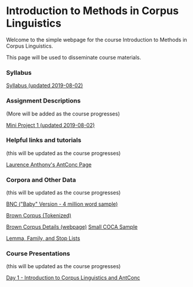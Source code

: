 # Introduction to Methods in Corpus Linguistics

Welcome to the simple webpage for the course Introduction to Methods in Corpus Linguistics.

This page will be used to disseminate course materials.

### Syllabus
[Syllabus (updated 2019-08-02)](https://github.com/kristopherkyle/Corpus-Methods-Intro/blob/master/Course-Materials/_Introduction%20to%20Methods%20in%20Corpus%20Linguistics_2019_08_02.docx?raw=true)

### Assignment Descriptions 
(More will be added as the course progresses)

[Mini Project 1 (updated 2019-08-02)](https://github.com/kristopherkyle/Corpus-Methods-Intro/blob/master/Course-Materials/Mini%20Project%201_2019_08_02.docx?raw=true)

### Helpful links and tutorials
(this will be updated as the course progresses)

[Laurence Anthony's AntConc Page](https://www.laurenceanthony.net/software/antconc/)

### Corpora and Other Data
(this will be updated as the course progresses)

<a href="http://ota.ox.ac.uk/desc/2553" target="_blank">BNC ("Baby" Version - 4 million word sample)</a>

[Brown Corpus (Tokenized)](https://github.com/kristopherkyle/Corpus-Methods-Intro/blob/master/Course-Materials/Brown_tokenized.zip?raw=true)

<a href="https://www1.essex.ac.uk/linguistics/external/clmt/w3c/corpus_ling/content/corpora/list/private/brown/brown.html" target="_blank">Brown Corpus Details (webpage)</a>
[Small COCA Sample]()

[Lemma, Family, and Stop Lists](https://github.com/kristopherkyle/Corpus-Methods-Intro/blob/master/Course-Materials/ant_conc_lists.zip?raw=true)


### Course Presentations
(this will be updated as the course progresses)

[Day 1 - Introduction to Corpus Linguistics and AntConc](https://github.com/kristopherkyle/Corpus-Methods-Intro/blob/master/Course-Materials/Corpus_Methods_Day_1.pdf?raw=true)

